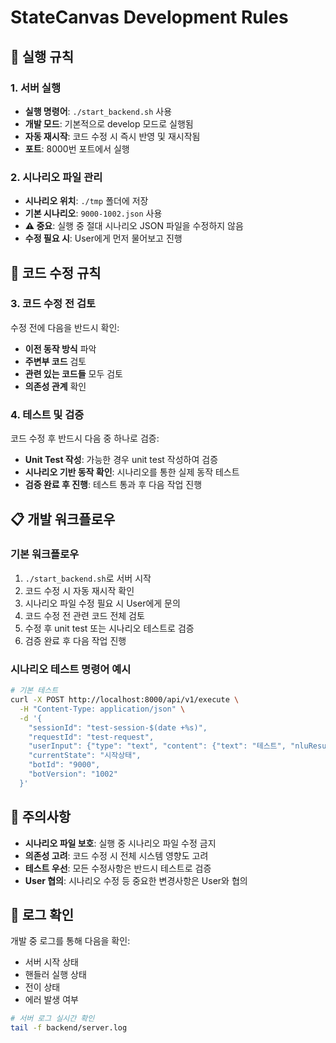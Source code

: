 # StateCanvas Development Rules

## 🚀 실행 규칙

### 1. 서버 실행
- **실행 명령어**: `./start_backend.sh` 사용
- **개발 모드**: 기본적으로 develop 모드로 실행됨
- **자동 재시작**: 코드 수정 시 즉시 반영 및 재시작됨
- **포트**: 8000번 포트에서 실행

### 2. 시나리오 파일 관리
- **시나리오 위치**: `./tmp` 폴더에 저장
- **기본 시나리오**: `9000-1002.json` 사용
- **⚠️ 중요**: 실행 중 절대 시나리오 JSON 파일을 수정하지 않음
- **수정 필요 시**: User에게 먼저 물어보고 진행

## 🔧 코드 수정 규칙

### 3. 코드 수정 전 검토
수정 전에 다음을 반드시 확인:
- **이전 동작 방식** 파악
- **주변부 코드** 검토
- **관련 있는 코드들** 모두 검토
- **의존성 관계** 확인

### 4. 테스트 및 검증
코드 수정 후 반드시 다음 중 하나로 검증:
- **Unit Test 작성**: 가능한 경우 unit test 작성하여 검증
- **시나리오 기반 동작 확인**: 시나리오를 통한 실제 동작 테스트
- **검증 완료 후 진행**: 테스트 통과 후 다음 작업 진행

## 📋 개발 워크플로우

### 기본 워크플로우
1. `./start_backend.sh`로 서버 시작
2. 코드 수정 시 자동 재시작 확인
3. 시나리오 파일 수정 필요 시 User에게 문의
4. 코드 수정 전 관련 코드 전체 검토
5. 수정 후 unit test 또는 시나리오 테스트로 검증
6. 검증 완료 후 다음 작업 진행

### 시나리오 테스트 명령어 예시
```bash
# 기본 테스트
curl -X POST http://localhost:8000/api/v1/execute \
  -H "Content-Type: application/json" \
  -d '{
    "sessionId": "test-session-$(date +%s)",
    "requestId": "test-request",
    "userInput": {"type": "text", "content": {"text": "테스트", "nluResult": {"intent": "test"}}},
    "currentState": "시작상태",
    "botId": "9000",
    "botVersion": "1002"
  }'
```

## 🚨 주의사항

- **시나리오 파일 보호**: 실행 중 시나리오 파일 수정 금지
- **의존성 고려**: 코드 수정 시 전체 시스템 영향도 고려
- **테스트 우선**: 모든 수정사항은 반드시 테스트로 검증
- **User 협의**: 시나리오 수정 등 중요한 변경사항은 User와 협의

## 📝 로그 확인

개발 중 로그를 통해 다음을 확인:
- 서버 시작 상태
- 핸들러 실행 상태
- 전이 상태
- 에러 발생 여부

```bash
# 서버 로그 실시간 확인
tail -f backend/server.log
```
